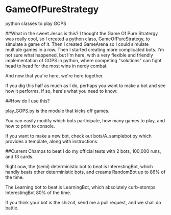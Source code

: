 # GameOfPureStrategy
python classes to play GOPS

##What in the sweet Jesus is this?
I thought the Game Of Pure Stratergy was really cool, so I created a python class, GameOfPureStrategy, to simulate a game of it.
Then I created GameArena so I could simulate multiple games in a row.  Then I started creating more complicated bots.  I'm not sure what happened, but I'm here, with a very flexible and friendly implementation of GOPS in python, where competing "solutions" can fight head to head for the most wins in nerdy combat.

And now that you're here, we're here together.

If you dig this half as much as I do, perhaps you want to make a bot and see how it performs.  If so, here's what you need to know:

##How do I use this?

play_GOPS.py is the module that kicks off games.  

You can easily modify which bots participate, how many games to play, and how to print to console.

If you want to make a new bot, check out bots/A_samplebot.py which provides a template, along with instructions.


##Current Champs to beat
I do my official tests with 2 bots, 100,000 runs, and 13 cards.


Right now, the (semi) deterministic bot to beat is InterestingBot, which handly beats other deterministic bots, and creams RandomBot up to 86% of the time.

The Learning bot to beat is LearningBot, which absolutely curb-stomps InterestingBot 80% of the time.


If you think your bot is the shiznit, send me a pull request, and we shall do battle.